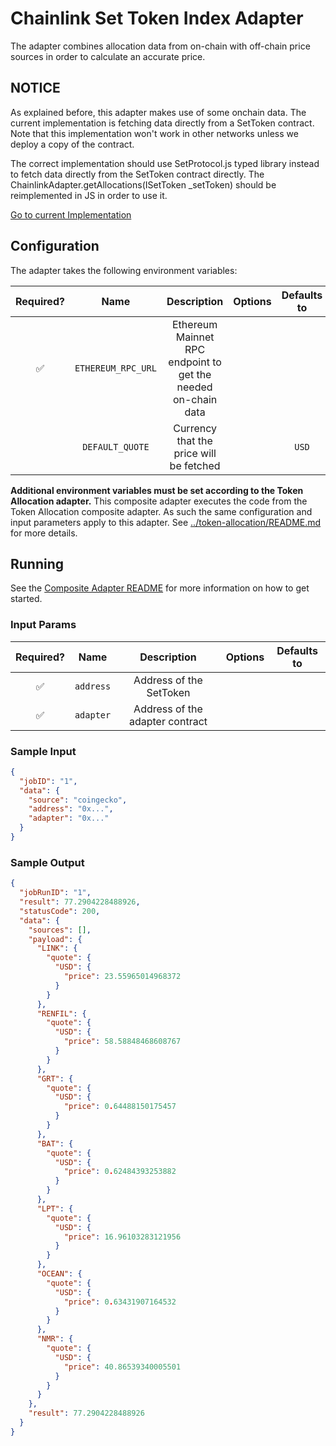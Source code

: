 # Chainlink Set Token Index Adapter

The adapter combines allocation data from on-chain with off-chain price sources in order to calculate an accurate price.

## NOTICE

As explained before, this adapter makes use of some onchain data. The current implementation is fetching data directly from a SetToken contract. Note that this implementation won't work in other networks unless we deploy a copy of the contract.

The correct implementation should use SetProtocol.js typed library instead to fetch data directly from the SetToken contract directly.
The ChainlinkAdapter.getAllocations(ISetToken \_setToken) should be reimplemented in JS in order to use it.

[Go to current Implementation](./src/index-allocations/index.ts)

## Configuration

The adapter takes the following environment variables:

| Required? |        Name        |                          Description                          | Options | Defaults to |
| :-------: | :----------------: | :-----------------------------------------------------------: | :-----: | :---------: |
|    ✅     | `ETHEREUM_RPC_URL` | Ethereum Mainnet RPC endpoint to get the needed on-chain data |         |             |
|           |  `DEFAULT_QUOTE`   |            Currency that the price will be fetched            |         |    `USD`    |

**Additional environment variables must be set according to the Token Allocation adapter.**
This composite adapter executes the code from the Token Allocation composite adapter. As such the same configuration and input parameters apply to this adapter. See [../token-allocation/README.md](../token-allocation/README.md) for more details.

## Running

See the [Composite Adapter README](../README.md) for more information on how to get started.

### Input Params

| Required? |   Name    |           Description           | Options | Defaults to |
| :-------: | :-------: | :-----------------------------: | :-----: | :---------: |
|    ✅     | `address` |     Address of the SetToken     |         |             |
|    ✅     | `adapter` | Address of the adapter contract |         |             |

### Sample Input

```json
{
  "jobID": "1",
  "data": {
    "source": "coingecko",
    "address": "0x...",
    "adapter": "0x..."
  }
}
```

### Sample Output

```json
{
  "jobRunID": "1",
  "result": 77.2904228488926,
  "statusCode": 200,
  "data": {
    "sources": [],
    "payload": {
      "LINK": {
        "quote": {
          "USD": {
            "price": 23.55965014968372
          }
        }
      },
      "RENFIL": {
        "quote": {
          "USD": {
            "price": 58.58848468608767
          }
        }
      },
      "GRT": {
        "quote": {
          "USD": {
            "price": 0.64488150175457
          }
        }
      },
      "BAT": {
        "quote": {
          "USD": {
            "price": 0.62484393253882
          }
        }
      },
      "LPT": {
        "quote": {
          "USD": {
            "price": 16.96103283121956
          }
        }
      },
      "OCEAN": {
        "quote": {
          "USD": {
            "price": 0.63431907164532
          }
        }
      },
      "NMR": {
        "quote": {
          "USD": {
            "price": 40.86539340005501
          }
        }
      }
    },
    "result": 77.2904228488926
  }
}
```
